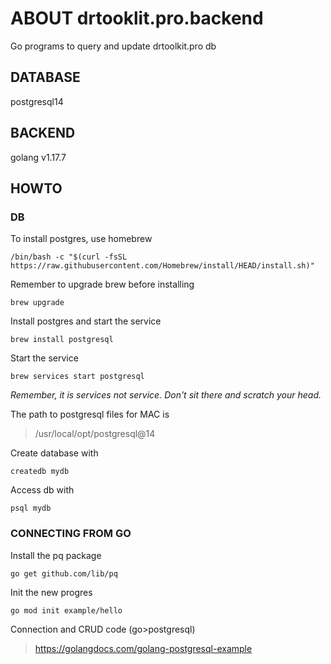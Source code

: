 # ABOUT drtooklit.pro.backend
Go programs to query and update drtoolkit.pro db

## DATABASE
postgresql14

## BACKEND
golang v1.17.7

## HOWTO
### DB
To install postgres, use homebrew
```
/bin/bash -c "$(curl -fsSL https://raw.githubusercontent.com/Homebrew/install/HEAD/install.sh)"
```

Remember to upgrade brew before installing
```
brew upgrade
```

Install postgres and start the service
```
brew install postgresql
```
Start the service
```
brew services start postgresql
```

*Remember, it is services not service. Don't sit there and scratch your head.*

The path to postgresql files for MAC is
> /usr/local/opt/postgresql@14

Create database with 
```
createdb mydb
```

Access db with 
```
psql mydb
```

### CONNECTING FROM GO
Install the pq package 

```
go get github.com/lib/pq
```

Init the new progres
```
go mod init example/hello
```

Connection and CRUD code (go>postgresql)
> https://golangdocs.com/golang-postgresql-example
